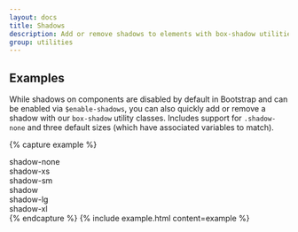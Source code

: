 ```yaml
---
layout: docs
title: Shadows
description: Add or remove shadows to elements with box-shadow utilities.
group: utilities
---
```


## Examples

While shadows on components are disabled by default in Bootstrap and can be enabled via `$enable-shadows`, you can also quickly add or remove a shadow with our `box-shadow` utility classes. Includes support for `.shadow-none` and three default sizes (which have associated variables to match).

{% capture example %}

<div class="shadow-none p-3 mb-5 bg-light rounded">shadow-none</div>
<div class="shadow-xs p-3 mb-5 bg-white rounded">shadow-xs</div>
<div class="shadow-sm p-3 mb-5 bg-white rounded">shadow-sm</div>
<div class="shadow p-3 mb-5 bg-white rounded">shadow</div>
<div class="shadow-lg p-3 mb-5 bg-white rounded">shadow-lg</div>
<div class="shadow-xl p-3 mb-5 bg-white rounded">shadow-xl</div>
{% endcapture %}
{% include example.html content=example %}
